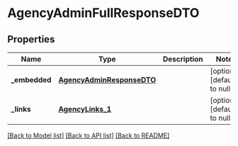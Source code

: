 # AgencyAdminFullResponseDTO
## Properties

Name | Type | Description | Notes
------------ | ------------- | ------------- | -------------
**\_embedded** | [**AgencyAdminResponseDTO**](AgencyAdminResponseDTO.md) |  | [optional] [default to null]
**\_links** | [**AgencyLinks_1**](AgencyLinks_1.md) |  | [optional] [default to null]

[[Back to Model list]](../README.md#documentation-for-models) [[Back to API list]](../README.md#documentation-for-api-endpoints) [[Back to README]](../README.md)

